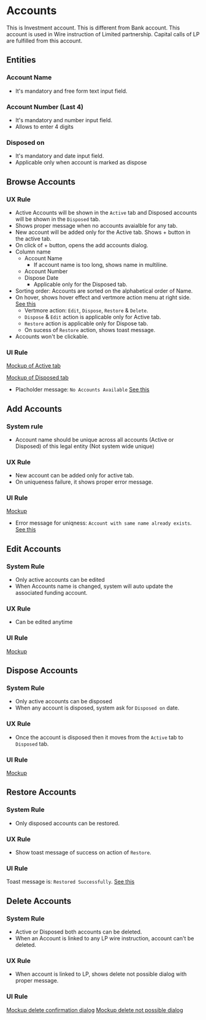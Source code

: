 # Accounts
This is Investment account. This is different from Bank account. This account is used in Wire instruction of Limited partnership. Capital calls of LP are fulfilled from this account. 

## Entities

### Account Name
- It's mandatory and free form text input field.

### Account Number (Last 4)
- It's mandatory and number input field.
- Allows to enter 4 digits

### Disposed on
- It's mandatory and date input field.
- Applicable only when account is marked as dispose


## Browse Accounts

### UX Rule
- Active Accounts will be shown in the `Active` tab and Disposed accounts will be shown in the `Disposed` tab. 
- Shows proper message when no accounts avaialble for any tab.
- New account will be added only for the Active tab. Shows + button in the active tab.
- On click of + button, opens the add accounts dialog.
- Column name
    - Account Name
        - If account name is too long, shows name in multiline.
    - Account Number
    - Dispose Date
        - Applicable only for the Disposed tab.
- Sorting order: Accounts are sorted on the alphabetical order of Name.
- On hover, shows hover effect and vertmore action menu at right side. [See this](https://drive.google.com/file/d/1dAIjaY3jmRLBlaJz9Vl_1JIiDuW2VHWT/view?usp=share_link)
    - Vertmore action: `Edit`, `Dispose`, `Restore` & `Delete`.
    - `Dispose` & `Edit` action is applicable only for Active tab.
    - `Restore` action is applicable only for Dispose tab.
    - On sucess of `Restore` action, shows toast message. 
- Accounts won't be clickable. 

### UI Rule
[Mockup of Active tab](https://drive.google.com/file/d/1fggPK08FSpFe3ZxdxIUb7-4ddHHLAAMf/view?usp=share_link)

[Mockup of Disposed tab](https://drive.google.com/file/d/1K0heRf9V-ConmgSebIGkTHaPoPgFKi6V/view?usp=share_link)

- Placholder message: `No Accounts Available` [See this](https://drive.google.com/file/d/1kCKifi_Kph3Byi3EDkjQljx6wD1RF2rH/view?usp=share_link)



## Add Accounts
### System rule
- Account name should be unique across all accounts (Active or Disposed) of this legal entity (Not system wide unique)

### UX Rule
- New account can be added only for active tab.
- On uniqueness failure, it shows proper error message.

### UI Rule
[Mockup](https://drive.google.com/file/d/17BNZbMy44fOj-c-yLsJTObbzUTao1ine/view?usp=share_link)
- Error message for uniqness: `Account with same name already exists`. [See this](https://drive.google.com/file/d/1l4W5pzuKSVMNIaZHpqUxgZAcoks90o8v/view?usp=share_link)


## Edit Accounts

### System Rule
- Only active accounts can be edited
- When Accounts name is changed, system will auto update the associated funding account.

### UX Rule
- Can be edited anytime

### UI Rule
[Mockup](https://drive.google.com/file/d/1KiAN983OsLYaVfrhrQBG20fc21Ajqk7E/view?usp=share_link)


## Dispose Accounts

### System Rule
- Only active accounts can be disposed
- When any account is disposed, system ask for `Disposed on` date.

### UX Rule
- Once the account is disposed then it moves from the `Active` tab to `Disposed` tab.

### UI Rule
[Mockup](https://drive.google.com/file/d/1jYNDCSsE0jp26JehFPbcNlrH8XARS2sQ/view?usp=share_link)


## Restore Accounts

### System Rule
- Only disposed accounts can be restored.

### UX Rule
- Show toast message of success on action of `Restore`.

### UI Rule

Toast message is: `Restored Successfully`. [See this](https://drive.google.com/file/d/1qHWjoMbc2vg6PfjqTb2rR4oSv9C7M0nr/view?usp=share_link)


## Delete Accounts

### System Rule
- Active or Disposed both accounts can be deleted.
- When an Account is linked to any LP wire instruction, account can't be deleted.

### UX Rule
- When account is linked to LP, shows delete not possible dialog with proper message.

### UI Rule
[Mockup delete confirmation dialog](https://drive.google.com/file/d/1MkGSNlzvjzqO7o5G-R1UjYrZMPFrU_DR/view?usp=share_link)
[Mockup delete not possible dialog](https://drive.google.com/file/d/1mjlAFvjDcvSlD407TsAi64kUDqZwBs_A/view?usp=share_link)




